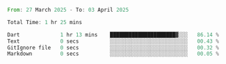 <!--START_SECTION:waka-->

```rust
From: 27 March 2025 - To: 03 April 2025

Total Time: 1 hr 25 mins

Dart             1 hr 13 mins    █████████████████████▓░░░   86.14 %
Text             0 secs          ░░░░░░░░░░░░░░░░░░░░░░░░░   00.43 %
GitIgnore file   0 secs          ░░░░░░░░░░░░░░░░░░░░░░░░░   00.32 %
Markdown         0 secs          ░░░░░░░░░░░░░░░░░░░░░░░░░   00.05 %
```

<!--END_SECTION:waka-->
